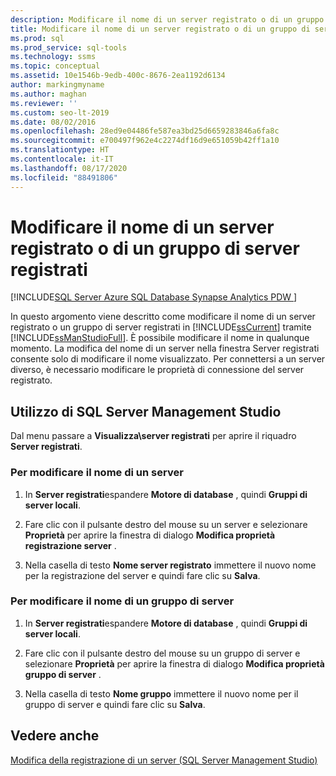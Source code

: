 ```yaml
---
description: Modificare il nome di un server registrato o di un gruppo di server registrati
title: Modificare il nome di un server registrato o di un gruppo di server
ms.prod: sql
ms.prod_service: sql-tools
ms.technology: ssms
ms.topic: conceptual
ms.assetid: 10e1546b-9edb-400c-8676-2ea1192d6134
author: markingmyname
ms.author: maghan
ms.reviewer: ''
ms.custom: seo-lt-2019
ms.date: 08/02/2016
ms.openlocfilehash: 28ed9e04486fe587ea3bd25d6659283846a6fa8c
ms.sourcegitcommit: e700497f962e4c2274df16d9e651059b42ff1a10
ms.translationtype: HT
ms.contentlocale: it-IT
ms.lasthandoff: 08/17/2020
ms.locfileid: "88491806"
---
```

# <a name="change-the-name-of-registered-server-or-registered-server-group"></a>Modificare il nome di un server registrato o di un gruppo di server registrati

[!INCLUDE[SQL Server Azure SQL Database Synapse Analytics PDW ](../../includes/applies-to-version/sql-asdb-asdbmi-asa-pdw.md)]

In questo argomento viene descritto come modificare il nome di un server registrato o un gruppo di server registrati in [!INCLUDE[ssCurrent](../../includes/sscurrent-md.md)] tramite [!INCLUDE[ssManStudioFull](../../includes/ssmanstudiofull-md.md)]. È possibile modificare il nome in qualunque momento. La modifica del nome di un server nella finestra Server registrati consente solo di modificare il nome visualizzato. Per connettersi a un server diverso, è necessario modificare le proprietà di connessione del server registrato.  
  
## <a name="using-sql-server-management-studio"></a><a name="SSMSProcedure"></a> Utilizzo di SQL Server Management Studio

Dal menu passare a **Visualizza\\server registrati** per aprire il riquadro **Server registrati**.

### <a name="to-change-the-name-of-a-server"></a>Per modificare il nome di un server

1. In **Server registrati**espandere **Motore di database** , quindi **Gruppi di server locali**.  

2. Fare clic con il pulsante destro del mouse su un server e selezionare **Proprietà** per aprire la finestra di dialogo **Modifica proprietà registrazione server** .

3. Nella casella di testo **Nome server registrato** immettere il nuovo nome per la registrazione del server e quindi fare clic su **Salva**.  

### <a name="to-change-the-name-of-a-server-group"></a>Per modificare il nome di un gruppo di server  

1. In **Server registrati**espandere **Motore di database** , quindi **Gruppi di server locali**.  

2. Fare clic con il pulsante destro del mouse su un gruppo di server e selezionare **Proprietà** per aprire la finestra di dialogo **Modifica proprietà gruppo di server** . 

3. Nella casella di testo **Nome gruppo** immettere il nuovo nome per il gruppo di server e quindi fare clic su **Salva**.  

## <a name="see-also"></a>Vedere anche

[Modifica della registrazione di un server &#40;SQL Server Management Studio&#41;](../../tools/sql-server-management-studio/change-a-server-s-registration-sql-server-management-studio.md)
